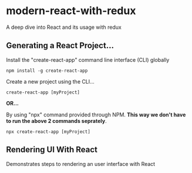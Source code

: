 # modern-react-with-redux
A deep dive into React and its usage with redux

## Generating a React Project...

Install the "create-react-app" command line interface (CLI) globally
```
npm install -g create-react-app
```

Create a new project using the CLI...
```
create-react-app [myProject]
```

**OR...** 

By using "npx" command provided through NPM. **This way we don't have to run the above 2 commands seprately**.
```
npx create-react-app [myProject]
```

## Rendering UI With React
Demonstrates steps to rendering an user interface with React